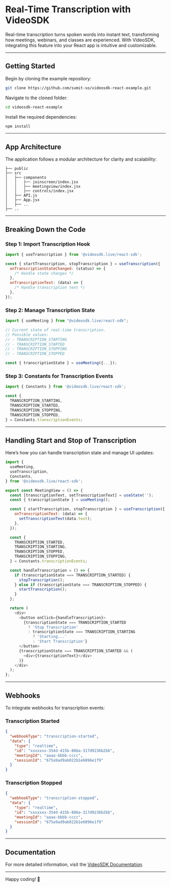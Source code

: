 # Real-Time Transcription with VideoSDK

Real-time transcription turns spoken words into instant text, transforming how meetings, webinars, and classes are experienced. With VideoSDK, integrating this feature into your React app is intuitive and customizable.

---

## Getting Started

Begin by cloning the example repository:

```bash
git clone https://github.com/sumit-so/videosdk-react-example.git
```

Navigate to the cloned folder:

```bash
cd videosdk-react-example
```

Install the required dependencies:

```bash
npm install
```

---

## App Architecture

The application follows a modular architecture for clarity and scalability:

```
├── public
├── src
│   ├── components
│   │   ├── joinscreen/index.jsx
│   │   ├── meetingview/index.jsx
│   │   ├── controls/index.jsx
│   ├── API.js
│   ├── App.jsx
│   ├── ..
├── ..
```

---

## Breaking Down the Code

### Step 1: Import Transcription Hook

```javascript
import { useTranscription } from '@videosdk.live/react-sdk';

const { startTranscription, stopTranscription } = useTranscription({
  onTranscriptionStateChanged: (status) => {
    /* Handle state changes */
  },
  onTranscriptionText: (data) => {
    /* Handle transcription text */
  },
});
```

### Step 2: Manage Transcription State

```javascript
import { useMeeting } from "@videosdk.live/react-sdk";

// Current state of real-time transcription.
// Possible values:
// - TRANSCRIPTION_STARTING
// - TRANSCRIPTION_STARTED
// - TRANSCRIPTION_STOPPING
// - TRANSCRIPTION_STOPPED

const { transcriptionState } = useMeeting({...});
```

### Step 3: Constants for Transcription Events

```javascript
import { Constants } from '@videosdk.live/react-sdk';

const {
  TRANSCRIPTION_STARTING,
  TRANSCRIPTION_STARTED,
  TRANSCRIPTION_STOPPING,
  TRANSCRIPTION_STOPPED,
} = Constants.transcriptionEvents;
```

---

## Handling Start and Stop of Transcription

Here’s how you can handle transcription state and manage UI updates:

```javascript
import {
  useMeeting,
  useTranscription,
  Constants,
} from '@videosdk.live/react-sdk';

export const MeetingView = () => {
  const [transcriptionText, setTranscriptionText] = useState('');
  const { transcriptionState } = useMeeting();

  const { startTranscription, stopTranscription } = useTranscription({
    onTranscriptionText: (data) => {
      setTranscriptionText(data.text);
    },
  });

  const {
    TRANSCRIPTION_STARTED,
    TRANSCRIPTION_STARTING,
    TRANSCRIPTION_STOPPED,
    TRANSCRIPTION_STOPPING,
  } = Constants.transcriptionEvents;

  const handleTranscription = () => {
    if (transcriptionState === TRANSCRIPTION_STARTED) {
      stopTranscription();
    } else if (transcriptionState === TRANSCRIPTION_STOPPED) {
      startTranscription();
    }
  };

  return (
    <div>
      <button onClick={handleTranscription}>
        {transcriptionState === TRANSCRIPTION_STARTED
          ? 'Stop Transcription'
          : transcriptionState === TRANSCRIPTION_STARTING
            ? 'Starting...'
            : 'Start Transcription'}
      </button>
      {transcriptionState === TRANSCRIPTION_STARTED && (
        <div>{transcriptionText}</div>
      )}
    </div>
  );
};
```

---

## Webhooks

To integrate webhooks for transcription events:

### Transcription Started

```json
{
  "webhookType": "transcription-started",
  "data": {
    "type": "realtime",
    "id": "xxxxxxx-354d-415b-886a-317d9236b2bb",
    "meetingId": "aaaa-bbbb-cccc",
    "sessionId": "675a9ad9ab022b1e6896e1f9"
  }
}
```

### Transcription Stopped

```json
{
  "webhookType": "transcription-stopped",
  "data": {
    "type": "realtime",
    "id": "xxxxxxx-354d-415b-886a-317d9236b2bb",
    "meetingId": "aaaa-bbbb-cccc",
    "sessionId": "675a9ad9ab022b1e6896e1f9"
  }
}
```

---

## Documentation

For more detailed information, visit the [VideoSDK Documentation](https://docs.videosdk.live/).

---

Happy coding! 🚀
